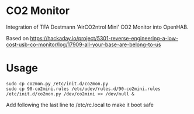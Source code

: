 # CO2 Monitor

Integration of TFA Dostmann 'AirCO2ntrol Mini' CO2 Monitor into OpenHAB.

Based on https://hackaday.io/project/5301-reverse-engineering-a-low-cost-usb-co-monitor/log/17909-all-your-base-are-belong-to-us

# Usage

    sudo cp co2mon.py /etc/init.d/co2mon.py
    sudo cp 90-co2mini.rules /etc/udev/rules.d/90-co2mini.rules 
    /etc/init.d/co2mon.py /dev/co2mini >> /dev/null &
    
Add following the last line to /etc/rc.local to make it boot safe


